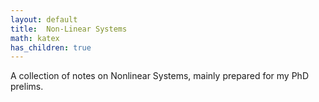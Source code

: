 ```yaml
---
layout: default
title:  Non-Linear Systems
math: katex
has_children: true
---
```


A collection of notes on Nonlinear Systems, mainly prepared for my PhD prelims.